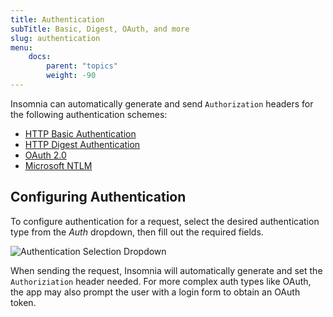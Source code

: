 ```yaml
---
title: Authentication
subTitle: Basic, Digest, OAuth, and more
slug: authentication
menu:
    docs:
        parent: "topics"
        weight: -90
---
```


Insomnia can automatically generate and send `Authorization` headers for the following
authentication schemes:

- [HTTP Basic Authentication](https://en.wikipedia.org/wiki/Basic_access_authentication)
- [HTTP Digest Authentication](https://en.wikipedia.org/wiki/Digest_access_authentication)
- [OAuth 2.0](https://tools.ietf.org/html/rfc6749)
- [Microsoft NTLM](https://msdn.microsoft.com/en-us/library/windows/desktop/aa378749(v=vs.85).aspx)

## Configuring Authentication

To configure authentication for a request, select the desired authentication type from the
_Auth_ dropdown, then fill out the required fields.

<img title="Authentication Selection Dropdown" src="/images/docs/authentication.png" class="small"/>

When sending the request, Insomnia will automatically generate and set the `Authoriziation` header
needed. For more complex auth types like OAuth, the app may also prompt the user with a login
form to obtain an OAuth token.
